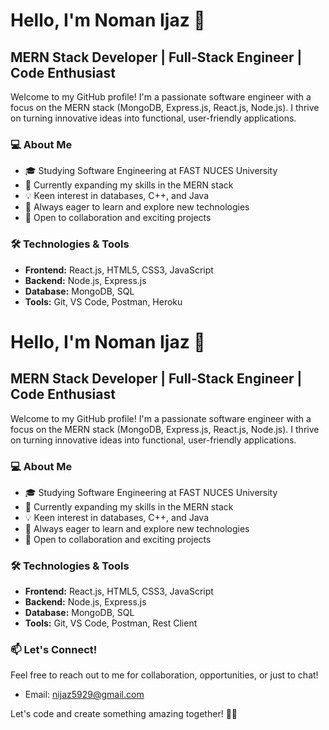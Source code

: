 # Hello, I'm Noman Ijaz 👋
## MERN Stack Developer | Full-Stack Engineer | Code Enthusiast

Welcome to my GitHub profile! I'm a passionate software engineer with a focus on the MERN stack (MongoDB, Express.js, React.js, Node.js). I thrive on turning innovative ideas into functional, user-friendly applications.

### 💻 About Me
- 🎓 Studying Software Engineering at FAST NUCES University
- 🌱 Currently expanding my skills in the MERN stack
- 💡 Keen interest in databases, C++, and Java
- 🚀 Always eager to learn and explore new technologies
- 🤝 Open to collaboration and exciting projects

### 🛠️ Technologies & Tools
- **Frontend:** React.js, HTML5, CSS3, JavaScript
- **Backend:** Node.js, Express.js
- **Database:** MongoDB, SQL
- **Tools:** Git, VS Code, Postman, Heroku
# Hello, I'm Noman Ijaz 👋
## MERN Stack Developer | Full-Stack Engineer | Code Enthusiast

Welcome to my GitHub profile! I'm a passionate software engineer with a focus on the MERN stack (MongoDB, Express.js, React.js, Node.js). I thrive on turning innovative ideas into functional, user-friendly applications.

### 💻 About Me
- 🎓 Studying Software Engineering at FAST NUCES University
- 🌱 Currently expanding my skills in the MERN stack
- 💡 Keen interest in databases, C++, and Java
- 🚀 Always eager to learn and explore new technologies
- 🤝 Open to collaboration and exciting projects

### 🛠️ Technologies & Tools
- **Frontend:** React.js, HTML5, CSS3, JavaScript
- **Backend:** Node.js, Express.js
- **Database:** MongoDB, SQL
- **Tools:** Git, VS Code, Postman, Rest Client


### 📫 Let's Connect!
Feel free to reach out to me for collaboration, opportunities, or just to chat!
- Email: nijaz5929@gmail.com

Let's code and create something amazing together! 🚀✨
